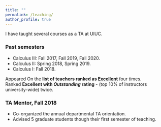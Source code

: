 ```yaml
---
title: ""
permalink: /teaching/
author_profile: true
---
```

I have taught several courses as a TA at UIUC.

### Past semesters

* Calculus III: Fall 2017, Fall 2019, Fall 2020.
* Calculus II: Spring 2018, Spring 2019.
* Calculus I: Fall 2018.    


Appeared On the <b>list of teachers ranked as <a href="https://citl.illinois.edu/citl-101/measurement-evaluation/teaching-evaluation/teaching-evaluations-(ices)/teachers-ranked-as-excellent" target="_blank"> Excellent</a></b> four times.<br> Ranked <b>Excellent with _Outstanding_ rating</b> - (top 10% of instructors university-wide) twice.

### TA Mentor, Fall 2018
   * Co-organized the annual departmental TA orientation.
   * Advised 5 graduate students though their first semester of teaching.
